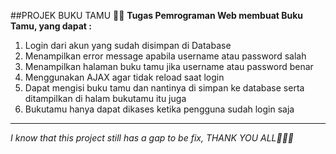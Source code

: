 
##PROJEK BUKU TAMU 📓👥
**Tugas Pemrograman Web membuat Buku Tamu, yang dapat :**
1. Login dari akun yang sudah disimpan di Database
2. Menampilkan error message apabila username atau password salah
3. Menampilkan halaman buku tamu jika username atau password benar
4. Menggunakan AJAX agar tidak reload saat login
5. Dapat mengisi buku tamu dan nantinya di simpan ke database serta ditampilkan di halam bukutamu itu juga
6. Bukutamu hanya dapat dikases ketika pengguna sudah login saja
---
*I know that this project still has a gap to be fix, THANK YOU ALL🙏🏻🤗*
 
 
